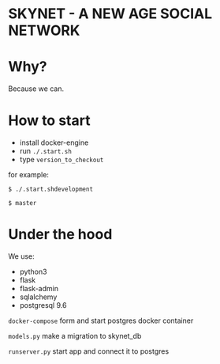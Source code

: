 SKYNET - A NEW AGE SOCIAL NETWORK
=================================

# Why?

Because we can.

# How to start

* install docker-engine
* run `./.start.sh`
* type `version_to_checkout`

for example: 

`$ ./.start.shdevelopment`

`$ master`

# Under the hood

We use:
* python3
* flask
* flask-admin
* sqlalchemy
* postgresql 9.6

`docker-compose` form and start postgres docker container

`models.py` make a migration to skynet_db

`runserver.py` start app and connect it to postgres
